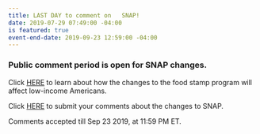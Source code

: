 ```yaml
---
title: LAST DAY to comment on   SNAP!
date: 2019-07-29 07:49:00 -04:00
is featured: true
event-end-date: 2019-09-23 12:59:00 -04:00
---
```


### Public comment period is open for SNAP changes. 

Click [HERE](https://www.pbs.org/newshour/health/how-would-trumps-food-stamp-plan-affect-low-income-americans) to learn about how the changes to the food stamp program will affect low-income Americans.

Click [HERE](https://www.tbs.com/shows/full-frontal-with-samantha-bee/july-2019-snap) to submit your comments about the changes to SNAP.  

Comments accepted till Sep 23 2019, at 11:59 PM ET. 


